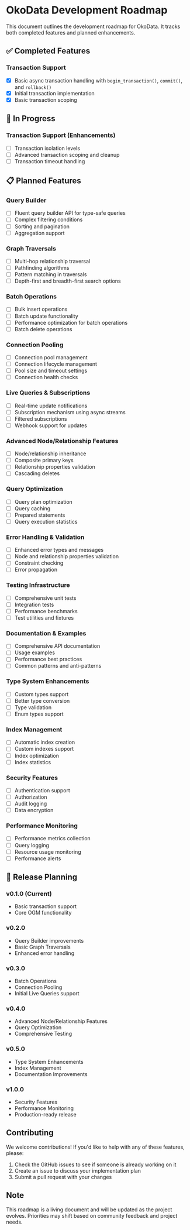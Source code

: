 # OkoData Development Roadmap

This document outlines the development roadmap for OkoData. It tracks both completed features and planned enhancements.

## ✅ Completed Features

### Transaction Support
- [x] Basic async transaction handling with `begin_transaction()`, `commit()`, and `rollback()`
- [x] Initial transaction implementation
- [x] Basic transaction scoping

## 🚧 In Progress

### Transaction Support (Enhancements)
- [ ] Transaction isolation levels
- [ ] Advanced transaction scoping and cleanup
- [ ] Transaction timeout handling

## 📋 Planned Features

### Query Builder
- [ ] Fluent query builder API for type-safe queries
- [ ] Complex filtering conditions
- [ ] Sorting and pagination
- [ ] Aggregation support

### Graph Traversals
- [ ] Multi-hop relationship traversal
- [ ] Pathfinding algorithms
- [ ] Pattern matching in traversals
- [ ] Depth-first and breadth-first search options

### Batch Operations
- [ ] Bulk insert operations
- [ ] Batch update functionality
- [ ] Performance optimization for batch operations
- [ ] Batch delete operations

### Connection Pooling
- [ ] Connection pool management
- [ ] Connection lifecycle management
- [ ] Pool size and timeout settings
- [ ] Connection health checks

### Live Queries & Subscriptions
- [ ] Real-time update notifications
- [ ] Subscription mechanism using async streams
- [ ] Filtered subscriptions
- [ ] Webhook support for updates

### Advanced Node/Relationship Features
- [ ] Node/relationship inheritance
- [ ] Composite primary keys
- [ ] Relationship properties validation
- [ ] Cascading deletes

### Query Optimization
- [ ] Query plan optimization
- [ ] Query caching
- [ ] Prepared statements
- [ ] Query execution statistics

### Error Handling & Validation
- [ ] Enhanced error types and messages
- [ ] Node and relationship properties validation
- [ ] Constraint checking
- [ ] Error propagation

### Testing Infrastructure
- [ ] Comprehensive unit tests
- [ ] Integration tests
- [ ] Performance benchmarks
- [ ] Test utilities and fixtures

### Documentation & Examples
- [ ] Comprehensive API documentation
- [ ] Usage examples
- [ ] Performance best practices
- [ ] Common patterns and anti-patterns

### Type System Enhancements
- [ ] Custom types support
- [ ] Better type conversion
- [ ] Type validation
- [ ] Enum types support

### Index Management
- [ ] Automatic index creation
- [ ] Custom indexes support
- [ ] Index optimization
- [ ] Index statistics

### Security Features
- [ ] Authentication support
- [ ] Authorization
- [ ] Audit logging
- [ ] Data encryption

### Performance Monitoring
- [ ] Performance metrics collection
- [ ] Query logging
- [ ] Resource usage monitoring
- [ ] Performance alerts

## 📅 Release Planning

### v0.1.0 (Current)
- Basic transaction support
- Core OGM functionality

### v0.2.0
- Query Builder improvements
- Basic Graph Traversals
- Enhanced error handling

### v0.3.0
- Batch Operations
- Connection Pooling
- Initial Live Queries support

### v0.4.0
- Advanced Node/Relationship Features
- Query Optimization
- Comprehensive Testing

### v0.5.0
- Type System Enhancements
- Index Management
- Documentation Improvements

### v1.0.0
- Security Features
- Performance Monitoring
- Production-ready release

## Contributing

We welcome contributions! If you'd like to help with any of these features, please:
1. Check the GitHub issues to see if someone is already working on it
2. Create an issue to discuss your implementation plan
3. Submit a pull request with your changes

## Note

This roadmap is a living document and will be updated as the project evolves. Priorities may shift based on community feedback and project needs. 